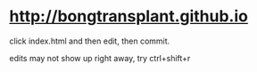 # http://bongtransplant.github.io


click index.html and then edit, then commit.


edits may not show up right away, try ctrl+shift+r

